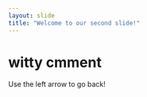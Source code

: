 ```yaml
---
layout: slide
title: "Welcome to our second slide!"
---
```

<h1>witty cmment</h1>
Use the left arrow to go back!
